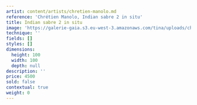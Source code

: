 ```yaml
---
artist: content/artists/chretien-manolo.md
reference: 'Chrétien Manolo, Indian sabre 2 in situ'
title: Indian sabre 2 in situ
image: 'https://galerie-gaia.s3.eu-west-3.amazonaws.com/tina/uploads/chretien-manolo/galerie-gaia-manolo-chretien-INDIAN-SABRE-INSITU.jpg'
technique: ''
fields: []
styles: []
dimensions:
  height: 100
  width: 100
  depth: null
description: ''
price: 4500
sold: false
contextual: true
weight: 0
---
```


